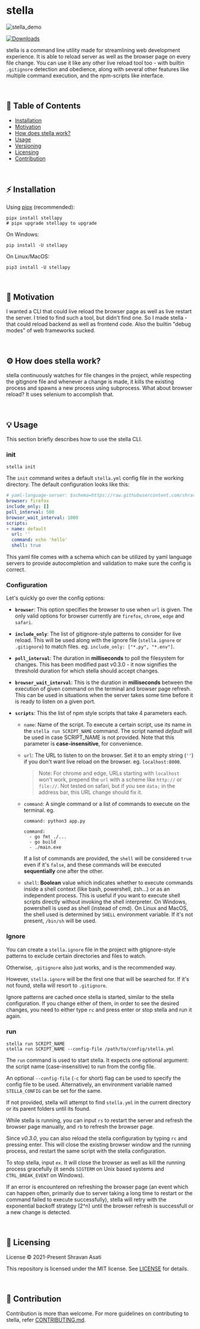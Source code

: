 # stella

![stella_demo](assets/stella.gif)

[![Downloads](https://pepy.tech/badge/stellapy)](https://pepy.tech/project/stellapy)

stella is a command line utility made for streamlining web development experience. 
It is able to reload server as well as the browser page on every file change.
You can use it like any other live reload tool too - with builtin `.gitignore` detection and obedience, along with several other features like multiple command execution, and the npm-scripts like interface.

<br>


## 📝 Table of Contents
- [Installation](#%EF%B8%8F-installation)
- [Motivation](#-motivation)
- [How does stella work?](#%EF%B8%8F-how-does-stella-work)
- [Usage](#-usage)
- [Versioning](#-versioning)
- [Licensing](#-licensing)
- [Contribution](#-contribution)


<br>


## ⚡️ Installation

Using [pipx](https://pypa.github.io/pipx/) (recommended):
```
pipx install stellapy
# pipx upgrade stellapy to upgrade
```

On Windows:
```
pip install -U stellapy
```

On Linux/MacOS:
```
pip3 install -U stellapy
```


<br>



## 💫 Motivation

I wanted a CLI that could live reload the browser page as well as live restart the server. I tried to find such a tool, but didn't find one. So I made stella - that could reload backend as well as frontend code. Also the builtin "debug modes" of web frameworks sucked.

<br>

## ⚙️ How does stella work?

stella continuously watches for file changes in the project, while respecting the gitignore file and whenever a change is made, it kills the existing process and spawns a new process using subprocess. What about browser reload? It uses selenium to accomplish that.

<br>


## 💡 Usage

This section briefly describes how to use the stella CLI.

### init

```
stella init
```

The `init` command writes a default `stella.yml` config file in the working directory. The default configuration looks like this:

```yml
# yaml-language-server: $schema=https://raw.githubusercontent.com/shravanasati/stellapy/master/schema.json 
browser: firefox
include_only: []
poll_interval: 500
browser_wait_interval: 1000
scripts:
- name: default
  url: ''
  command: echo 'hello'
  shell: true
```

This yaml file comes with a schema which can be utilized by yaml language servers to provide autocompletion and validation to make sure the config is correct.

### Configuration

Let's quickly go over the config options:

 - **`browser`**: This option specifies the browser to use when `url` is given. The only valid options for browser currently are `firefox`, `chrome`, `edge` and `safari`.

 - **`include_only`**: The list of gitignore-style patterns to consider for live reload. This will be used along with the ignore file (`stella.ignore` or `.gitignore`) to match files. eg. `include_only: ["*.py", "*.env"]`.

 - **`poll_interval`**: The duration in **milliseconds** to poll the filesystem for changes. This has been modified past v0.3.0 - it now signifies the threshold duration for which stella should accept changes.

 - **`browser_wait_interval`**: This is the duration in **milliseconds** between the execution of given command on the terminal and browser page refresh. This can be used in situations when the server takes some time before it is ready to listen on a given port.

 <!-- - **`follow_symlinks`**: Boolean value that indicates whether to follow symbolic links encountered in the filesystem. -->

 - **`scripts`**: This the list of npm style scripts that take 4 parameters each.

    * `name`: Name of the script. To execute a certain script, use its name in the `stella run SCRIPT_NAME` command. The script named _default_ will be used in case SCRIPT_NAME is not provided. Note that this parameter is **case-insensitive**, for convenience.

    * `url`: The URL to listen to on the browser. Set it to an empty string (`''`) if you don't want live reload on the browser. eg. `localhost:8000`.

      > Note: For chrome and edge, URLs starting with `localhost` won't work, prepend the `url` with a scheme like `http://` or `file://`. Not tested on safari, but if you see `data;` in the address bar, this URL change should fix it.

    * `command`: A single command or a list of commands to execute on the terminal. eg.
      ```
      command: python3 app.py
      ```

      ```
      command: 
        - go fmt ./...
        - go build
        - ./main.exe
      ```
      If a list of commands are provided, the `shell` will be considered `true` even if it's `false`, and these commands will be executed **sequentially** one after the other.

    * `shell`: **Boolean** value which indicates whether to execute commands inside a shell context (like bash, powershell, zsh...) or as an independent process. This is useful if you want to execute shell scripts directly without invoking the shell interpreter. On Windows, powershell is used as shell (instead of cmd). On Linux and MacOS, the shell used is determined by `SHELL` environment variable. If it's not present, `/bin/sh` will be used.


### Ignore

You can create a `stella.ignore` file in the project with gitignore-style patterns to exclude certain directories and files to watch.

Otherwise, `.gitignore` also just works, and is the recommended way.

However, `stella.ignore` will be the first one that will be searched for. If it's not found, stella will resort to `.gitignore`.

Ignore patterns are cached once stella is started, similar to the stella configuration. If you change either of them, in order to see the desired changes, you need to either type `rc` and press enter or stop stella and run it again.


### run

```
stella run SCRIPT_NAME
stella run SCRIPT_NAME --config-file /path/to/config/stella.yml
```

The `run` command is used to start stella.
It expects one optional argument: the script name (case-insensitive) to run from the config file.

An optional `--config-file` (`-c` for short) flag can be used to specify the config file to be used. 
Alternatively, an environment variable named `STELLA_CONFIG` can be set for the same.

If not provided, stella will attempt to find `stella.yml` in the current directory or its parent folders until its found.


While stella is running, you can input `rs` to restart the server and refresh the browser page manually, and `rb` to refresh the browser page.

Since *v0.3.0*, you can also reload the stella configuration by typing `rc` and pressing enter. This will close the existing browser window and the running process, and restart the same script with the stella configuration.

To stop stella, input `ex`. It will close the browser as well as kill the running process gracefully (it sends `SIGTERM` on Unix based systems and `CTRL_BREAK_EVENT` on Windows).

If an error is encountered on refreshing the browser page (an event which can happen often, primarily due to server taking a long time to restart or the command failed to execute successfully), stella will retry with the exponential backoff strategy (2^n) until the browser refresh is successfull or a new change is detected.

<br>


## 📄 Licensing

License © 2021-Present Shravan Asati

This repository is licensed under the MIT license. See [LICENSE](LICENSE.txt) for details.

<br>

## 👥 Contribution

Contribution is more than welcome. For more guidelines on contributing to stella, refer [CONTRIBUTING.md](CONTRIBUTING.md).

